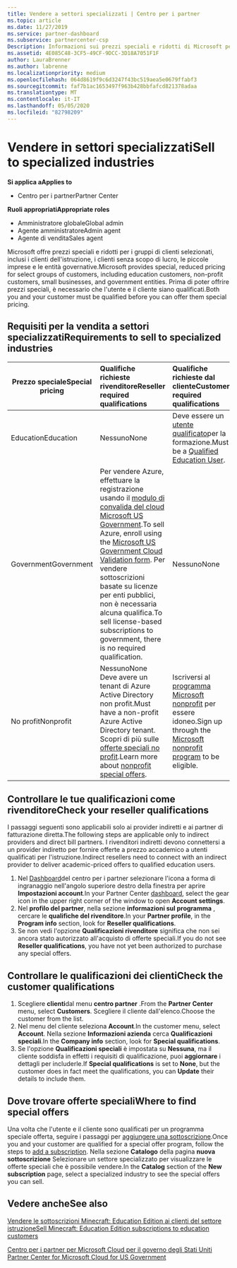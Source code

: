 ```yaml
---
title: Vendere a settori specializzati | Centro per i partner
ms.topic: article
ms.date: 11/27/2019
ms.service: partner-dashboard
ms.subservice: partnercenter-csp
Description: Informazioni sui prezzi speciali e ridotti di Microsoft per determinati gruppi di clienti, inclusi i clienti dell'istruzione, i clienti senza scopo di lucro e gli utenti governativi.
ms.assetid: 4E085C48-3CF5-49CF-9DCC-3D18A7051F1F
author: LauraBrenner
ms.author: labrenne
ms.localizationpriority: medium
ms.openlocfilehash: 064d8619f9c6d3247f43bc519aea5e0679ffabf3
ms.sourcegitcommit: faf7b1ac1653497f963b428bbfafcd821378adaa
ms.translationtype: MT
ms.contentlocale: it-IT
ms.lasthandoff: 05/05/2020
ms.locfileid: "82798209"
---
```

# <a name="sell-to-specialized-industries"></a><span data-ttu-id="22779-103">Vendere in settori specializzati</span><span class="sxs-lookup"><span data-stu-id="22779-103">Sell to specialized industries</span></span>

<span data-ttu-id="22779-104">**Si applica a**</span><span class="sxs-lookup"><span data-stu-id="22779-104">**Applies to**</span></span>

- <span data-ttu-id="22779-105">Centro per i partner</span><span class="sxs-lookup"><span data-stu-id="22779-105">Partner Center</span></span>

<span data-ttu-id="22779-106">**Ruoli appropriati**</span><span class="sxs-lookup"><span data-stu-id="22779-106">**Appropriate roles**</span></span>

- <span data-ttu-id="22779-107">Amministratore globale</span><span class="sxs-lookup"><span data-stu-id="22779-107">Global admin</span></span>
- <span data-ttu-id="22779-108">Agente amministratore</span><span class="sxs-lookup"><span data-stu-id="22779-108">Admin agent</span></span>
- <span data-ttu-id="22779-109">Agente di vendita</span><span class="sxs-lookup"><span data-stu-id="22779-109">Sales agent</span></span>

<span data-ttu-id="22779-110">Microsoft offre prezzi speciali e ridotti per i gruppi di clienti selezionati, inclusi i clienti dell'istruzione, i clienti senza scopo di lucro, le piccole imprese e le entità governative.</span><span class="sxs-lookup"><span data-stu-id="22779-110">Microsoft provides special, reduced pricing for select groups of customers, including education customers, non-profit customers, small businesses, and government entities.</span></span> <span data-ttu-id="22779-111">Prima di poter offrire prezzi speciali, è necessario che l'utente e il cliente siano qualificati.</span><span class="sxs-lookup"><span data-stu-id="22779-111">Both you and your customer must be qualified before you can offer them special pricing.</span></span> 

## <a name="requirements-to-sell-to-specialized-industries"></a><span data-ttu-id="22779-112">Requisiti per la vendita a settori specializzati</span><span class="sxs-lookup"><span data-stu-id="22779-112">Requirements to sell to specialized industries</span></span>

|<span data-ttu-id="22779-113">**Prezzo speciale**</span><span class="sxs-lookup"><span data-stu-id="22779-113">**Special pricing**</span></span>   |<span data-ttu-id="22779-114">**Qualifiche richieste rivenditore**</span><span class="sxs-lookup"><span data-stu-id="22779-114">**Reseller required qualifications**</span></span>   |<span data-ttu-id="22779-115">**Qualifiche richieste dal cliente**</span><span class="sxs-lookup"><span data-stu-id="22779-115">**Customer required qualifications**</span></span>   |
|----------------------------|:---------------------------------|:------------------------------------------|
|<span data-ttu-id="22779-116">Education</span><span class="sxs-lookup"><span data-stu-id="22779-116">Education</span></span>   |<span data-ttu-id="22779-117">Nessuno</span><span class="sxs-lookup"><span data-stu-id="22779-117">None</span></span>   | <span data-ttu-id="22779-118">Deve essere un [utente qualificato](https://www.microsoftvolumelicensing.com/DocumentSearch.aspx?Mode=3&DocumentTypeId=7)per la formazione.</span><span class="sxs-lookup"><span data-stu-id="22779-118">Must be a [Qualified Education User](https://www.microsoftvolumelicensing.com/DocumentSearch.aspx?Mode=3&DocumentTypeId=7).</span></span>   |
|<span data-ttu-id="22779-119">Government</span><span class="sxs-lookup"><span data-stu-id="22779-119">Government</span></span>   |<span data-ttu-id="22779-120">Per vendere Azure, effettuare la registrazione usando il [modulo di convalida del cloud Microsoft US Government](https://azuregov.microsoft.com/csp).</span><span class="sxs-lookup"><span data-stu-id="22779-120">To sell Azure, enroll using the [Microsoft US Government Cloud Validation form](https://azuregov.microsoft.com/csp).</span></span> <span data-ttu-id="22779-121">Per vendere sottoscrizioni basate su licenze per enti pubblici, non è necessaria alcuna qualifica.</span><span class="sxs-lookup"><span data-stu-id="22779-121">To sell license-based subscriptions to government, there is no required qualification.</span></span>|   <span data-ttu-id="22779-122">Nessuno</span><span class="sxs-lookup"><span data-stu-id="22779-122">None</span></span>|
|<span data-ttu-id="22779-123">No profit</span><span class="sxs-lookup"><span data-stu-id="22779-123">Nonprofit</span></span>  |<span data-ttu-id="22779-124">Nessuno</span><span class="sxs-lookup"><span data-stu-id="22779-124">None</span></span><br><span data-ttu-id="22779-125">Deve avere un tenant di Azure Active Directory non profit.</span><span class="sxs-lookup"><span data-stu-id="22779-125">Must have a non-profit Azure Active Directory tenant.</span></span><br><span data-ttu-id="22779-126">Scopri di più sulle [offerte speciali no profit](https://assetsprod.microsoft.com/mpn/nonprofit-skus-in-csp-faq.pdf).</span><span class="sxs-lookup"><span data-stu-id="22779-126">Learn more about [nonprofit special offers](https://assetsprod.microsoft.com/mpn/nonprofit-skus-in-csp-faq.pdf).</span></span>   |<span data-ttu-id="22779-127">Iscriversi al [programma Microsoft nonprofit](https://nonprofit.microsoft.com/#/register) per essere idoneo.</span><span class="sxs-lookup"><span data-stu-id="22779-127">Sign up through the [Microsoft nonprofit program](https://nonprofit.microsoft.com/#/register) to be eligible.</span></span>   |


## <a name="check-your-reseller-qualifications"></a><span data-ttu-id="22779-128">Controllare le tue qualificazioni come rivenditore</span><span class="sxs-lookup"><span data-stu-id="22779-128">Check your reseller qualifications</span></span>

<span data-ttu-id="22779-129">I passaggi seguenti sono applicabili solo ai provider indiretti e ai partner di fatturazione diretta.</span><span class="sxs-lookup"><span data-stu-id="22779-129">The following steps are applicable only to indirect providers and direct bill partners.</span></span> <span data-ttu-id="22779-130">I rivenditori indiretti devono connettersi a un provider indiretto per fornire offerte a prezzo accademico a utenti qualificati per l'istruzione.</span><span class="sxs-lookup"><span data-stu-id="22779-130">Indirect resellers need to connect with an indirect provider to deliver academic-priced offers to qualified education users.</span></span> 

1.  <span data-ttu-id="22779-131">Nel [Dashboard](https://partner.microsoft.com/dashboard)del centro per i partner selezionare l'icona a forma di ingranaggio nell'angolo superiore destro della finestra per aprire **Impostazioni account**.</span><span class="sxs-lookup"><span data-stu-id="22779-131">In your Partner Center [dashboard](https://partner.microsoft.com/dashboard), select the gear icon in the upper right corner of the window to open **Account settings**.</span></span>
2.  <span data-ttu-id="22779-132">Nel **profilo del partner**, nella sezione **informazioni sul programma** , cercare le **qualifiche del rivenditore**.</span><span class="sxs-lookup"><span data-stu-id="22779-132">In your **Partner profile**, in the **Program info** section, look for **Reseller qualifications**.</span></span>
3.  <span data-ttu-id="22779-133">Se non vedi l'opzione **Qualificazioni rivenditore** significa che non sei ancora stato autorizzato all'acquisto di offerte speciali.</span><span class="sxs-lookup"><span data-stu-id="22779-133">If you do not see **Reseller qualifications**, you have not yet been authorized to purchase any special offers.</span></span>

## <a name="check-the-customer-qualifications"></a><span data-ttu-id="22779-134">Controllare le qualificazioni dei clienti</span><span class="sxs-lookup"><span data-stu-id="22779-134">Check the customer qualifications</span></span>

1.  <span data-ttu-id="22779-135">Scegliere **clienti**dal menu **centro partner** .</span><span class="sxs-lookup"><span data-stu-id="22779-135">From the **Partner Center** menu, select **Customers**.</span></span> <span data-ttu-id="22779-136">Scegliere il cliente dall'elenco.</span><span class="sxs-lookup"><span data-stu-id="22779-136">Choose the customer from the list.</span></span>
2.  <span data-ttu-id="22779-137">Nel menu del cliente seleziona **Account**.</span><span class="sxs-lookup"><span data-stu-id="22779-137">In the customer menu, select **Account**.</span></span> <span data-ttu-id="22779-138">Nella sezione **Informazioni azienda** cerca **Qualificazioni speciali**.</span><span class="sxs-lookup"><span data-stu-id="22779-138">In the **Company info** section, look for **Special qualifications**.</span></span>
3.  <span data-ttu-id="22779-139">Se l'opzione **Qualificazioni speciali** è impostata su **Nessuna**, ma il cliente soddisfa in effetti i requisiti di qualificazione, puoi **aggiornare** i dettagli per includerle.</span><span class="sxs-lookup"><span data-stu-id="22779-139">If **Special qualifications** is set to **None**, but the customer does in fact meet the qualifications, you can **Update** their details to include them.</span></span>

## <a name="where-to-find-special-offers"></a><span data-ttu-id="22779-140">Dove trovare offerte speciali</span><span class="sxs-lookup"><span data-stu-id="22779-140">Where to find special offers</span></span>

<span data-ttu-id="22779-141">Una volta che l'utente e il cliente sono qualificati per un programma speciale offerta, seguire i passaggi per [aggiungere una sottoscrizione](create-a-new-subscription.md).</span><span class="sxs-lookup"><span data-stu-id="22779-141">Once you and your customer are qualified for a special offer program, follow the steps to [add a subscription](create-a-new-subscription.md).</span></span> <span data-ttu-id="22779-142">Nella sezione **Catalogo** della pagina **nuova sottoscrizione** Selezionare un settore specializzato per visualizzare le offerte speciali che è possibile vendere.</span><span class="sxs-lookup"><span data-stu-id="22779-142">In the **Catalog** section of the **New subscription** page, select a specialized industry to see the special offers you can sell.</span></span>

## <a name="see-also"></a><span data-ttu-id="22779-143">Vedere anche</span><span class="sxs-lookup"><span data-stu-id="22779-143">See also</span></span>

[<span data-ttu-id="22779-144">Vendere le sottoscrizioni Minecraft: Education Edition ai clienti del settore istruzione</span><span class="sxs-lookup"><span data-stu-id="22779-144">Sell Minecraft: Education Edition subscriptions to education customers</span></span>](minecraft-subscriptions.md)

[<span data-ttu-id="22779-145">Centro per i partner per Microsoft Cloud per il governo degli Stati Uniti</span><span class="sxs-lookup"><span data-stu-id="22779-145"> Partner Center for Microsoft Cloud for US Government</span></span>](partner-center-for-microsoft-us-govt-cloud.md)


 

 

 



